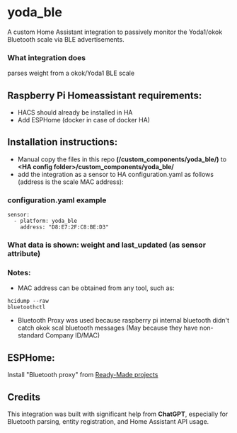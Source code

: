 # yoda_ble
A custom Home Assistant integration to passively monitor the Yoda1/okok Bluetooth scale via BLE advertisements.

### What integration does
parses weight from a okok/Yoda1 BLE scale

## Raspberry Pi Homeassistant requirements:
  - HACS should already be installed in HA
  - Add ESPHome (docker in case of docker HA)

## Installation instructions:
  - Manual copy the files in this repo __(/custom_components/yoda_ble/)__ to __&lt;HA config folder>/custom_components/yoda_ble/__ 
  - add the integration as a sensor to HA configuration.yaml as follows (address is the scale MAC address):
### configuration.yaml example
```
sensor:
  - platform: yoda_ble
    address: "D8:E7:2F:C8:BE:D3"
```
### What data is shown: weight and last_updated (as sensor attribute)

### Notes: 
- MAC address can be obtained from any tool, such as:
```
hcidump --raw
bluetoothctl
```
- Bluetooth Proxy was used because raspberry pi internal bluetooth didn't catch okok scal bluetooth messages (May because they have non-standard Company ID/MAC) 

## ESPHome:
  Install "Bluetooth proxy" from [Ready-Made projects](https://esphome.io/projects/)

## Credits
This integration was built with significant help from __ChatGPT__, especially for Bluetooth parsing, entity registration, and Home Assistant API usage.
